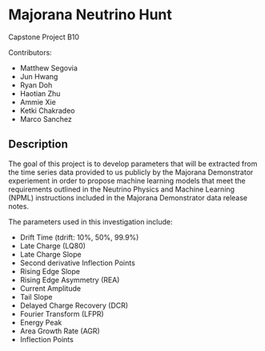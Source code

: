 # Majorana Neutrino Hunt
Capstone Project B10

Contributors:
- Matthew Segovia
- Jun Hwang
- Ryan Doh
- Haotian Zhu
- Ammie Xie
- Ketki Chakradeo
- Marco Sanchez

## Description
The goal of this project is to develop parameters that will be extracted from the time series data provided to us publicly by the Majorana Demonstrator experiement in order to propose machine learning models that meet the requirements outlined in the Neutrino Physics and Machine Learning (NPML) instructions included in the Majorana Demonstrator data release notes.

The parameters used in this investigation include:

- Drift Time (tdrift: 10%, 50%, 99.9%)
- Late Charge (LQ80)
- Late Charge Slope 
- Second derivative Inflection Points
- Rising Edge Slope
- Rising Edge Asymmetry (REA)
- Current Amplitude
- Tail Slope
- Delayed Charge Recovery (DCR)
- Fourier Transform (LFPR)
- Energy Peak
- Area Growth Rate (AGR)
- Inflection Points
